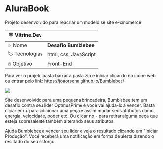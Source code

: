 # AluraBook

Projeto desenvolvido para reacriar um modelo se site e-cmomerce

| :placard: Vitrine.Dev |     |
| -------------  | --- |
| :sparkles: Nome        | **Desafio Bumblebee**
| :label: Tecnologias | html, css, JavaScript
| :fire: Objetivo  | Front-End

Para ver o projeto basta baixar a pasta zip e iniciar clicando no icone web ou entrar pelo link:
https://joaorsena.github.io/Bumblebee/


![](https://user-images.githubusercontent.com/89817889/198409305-340e93f3-31cd-4e9b-a45c-e1939046d52a.jpg#vitrinedev)

Site desenvolvido para uma pequena brincadeira, Bumblebee tem um desafio contra seu lider OptmusPrime e você vai ajuda-lo a vencer.
Basta clicar em + para adicionar uma peça e assim mudar seus atributos como, energia, velocidade, poder etc. Ou clicar no - para retirar alguma peça que esteja sobresalente também alterando seus atributos.

Ajuda Bumblebee a vencer seu lider e veja o resultado clicando em "Iniciar Produção".
Você receberá uma notificação em forma de alerta dizendo o resiltado do seu esforço.
